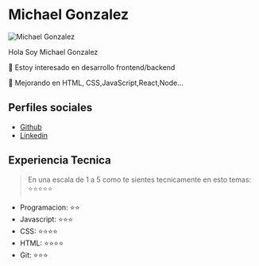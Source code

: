 # Michael Gonzalez
![Michael Gonzalez](https://avatars.githubusercontent.com/u/62442141?s=400&u=0a817feb006e8e2ecf4eabd2f3cb5b2b0daa0c1a&v=4)

Hola Soy Michael Gonzalez

👀 Estoy interesado en desarrollo frontend/backend 

🌱 Mejorando en HTML, CSS,JavaScript,React,Node...
## Perfiles sociales
- [Github](https://github.com/Mike2020x)
- [Linkedin](https://www.linkedin.com/in/michael-steven-gonzalez-5a6518122/)


## Experiencia Tecnica
> En una escala de 1 a 5 como te sientes tecnicamente en esto temas:  ⭐️⭐️⭐️⭐️⭐️

- Programacion: ⭐️⭐️
- Javascript: ⭐️⭐️⭐️
- CSS: ⭐️⭐️⭐️⭐️
- HTML: ⭐️⭐️⭐️⭐️
- Git: ⭐️⭐️⭐️
